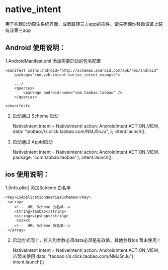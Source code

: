 # native_intent

用于构建启动原生系统界面，或者跳转三方app的插件，请先确保你移动设备上装有该第三app

## Android 使用说明：

 1.AndroidManifest.xml 添加需要启动的包名配置

	<manifest xmlns:android="http://schemas.android.com/apk/res/android"
		package="com.zzh.intent.native_intent_example">
		
		.../
		<queries>
			<package android:name="com.taobao.taobao" />
		</queries>

	</manifest>

2. 启动通过 Scheme 启动

   NativeIntent intent = NativeIntent(
       action: AndroidIntent.ACTION_VIEW,
       data: "taobao://s.click.taobao.com/NMJ5nJu",
   );
   intent.launch();

3. 启动通过 AppId启动

   NativeIntent intent = NativeIntent(
      action: AndroidIntent.ACTION_VIEW,
      package: 'com.taobao.taobao'
   );
   intent.launch();


## ios 使用说明：

 1.[Info.plist] 添加Scheme 白名单

    <key>LSApplicationQueriesSchemes</key>
     <array>
        <!--  URL Scheme 白名单-->
        <string>taobao</string>
        <string>vipshop</string>
         xxxxxx
        <!--  URL Scheme 白名单-->
     </array>

 2. 启动方式同上，传入到参数必须data必须是有效值，其他参数ios 暂未使用！

    NativeIntent intent = NativeIntent(
    action: AndroidIntent.ACTION_VIEW, ///暂未使用
    data: "taobao://s.click.taobao.com/NMJ5nJu");
    intent.launch();